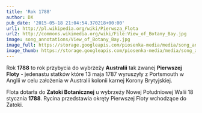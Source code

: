 ```yaml
---
title: 'Rok 1788'
author: DX
pub_date: '2015-05-18 21:04:54.370218+00:00'
url1: http://pl.wikipedia.org/wiki/Pierwsza_Flota
url2: http://commons.wikimedia.org/wiki/File:View_of_Botany_Bay.jpg
image: song_annotations/View_of_Botany_Bay.jpg
image_full: https://storage.googleapis.com/piosenka-media/media/song_annotations/View_of_Botany_Bay.jpg
image_thumb: https://storage.googleapis.com/piosenka-media/media/song_annotations/View_of_Botany_Bay.jpg.0x300_q85_upscale.jpg
---
```


Rok **1788** to rok przybycia do wybrzeży **Australii** tak zwanej **Pierwszej Floty** \- jedenastu statków które 13 maja 1787 wyruszyły z Portsmouth w Anglii w celu założenia w Australii kolonii karnej Korony Brytyjskiej.

Flota dotarła do **Zatoki Botanicznej** u wybrzeży Nowej Południowej Walii 18 stycznia **1788**. Rycina przedstawia okręty Pierwszej Floty wchodzące do Zatoki.